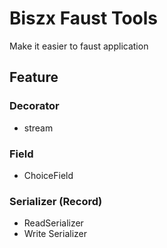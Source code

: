 # Biszx Faust Tools

Make it easier to faust application

## Feature

### Decorator

- stream

### Field

- ChoiceField

### Serializer (Record)

- ReadSerializer
- Write Serializer
